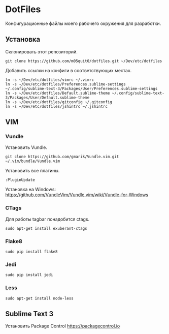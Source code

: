 # DotFiles

Конфигурационные файлы моего рабочего окружения для разработки.

## Установка
Склонировать этот репозиторий.

    git clone https://github.com/m05quit0/dotfiles.git ~/Dev/etc/dotfiles

Добавить ссылки на конфиги в соответствующих местах.

    ln -s ~/Dev/etc/dotfiles/vimrc ~/.vimrc
    ln -s ~/Dev/etc/dotfiles/Preferences.sublime-settings ~/.config/sublime-text-3/Packages/User/Preferences.sublime-settings
    ln -s ~/Dev/etc/dotfiles/Default.sublime-theme ~/.config/sublime-text-3/Packages/User/Default.sublime-theme
    ln -s ~/Dev/etc/dotfiles/gitconfig ~/.gitconfig
    ln -s ~/Dev/etc/dotfiles/jshintrc ~/.jshintrc

## VIM

### Vundle
Установить Vundle.

    git clone https://github.com/gmarik/Vundle.vim.git ~/.vim/bundle/Vundle.vim

Установить все плагины.

    :PluginUpdate

Установка на Windows: https://github.com/VundleVim/Vundle.vim/wiki/Vundle-for-Windows

### CTags
Для работы tagbar понадобится ctags.

    sudo apt-get install exuberant-ctags

### Flake8
    
    sudo pip install flake8

### Jedi
    
    sudo pip install jedi

### Less

    sudo apt-get install node-less

## Sublime Text 3

Установить Package Control https://packagecontrol.io